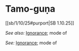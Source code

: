 # Tamo-guṇa

[[sb/1/10/25#purport|SB 1.10.25]]


*See also:* [Ignorance](entries/ignorance.md); mode of

*See:* [Ignorance](entries/ignorance.md); mode of
